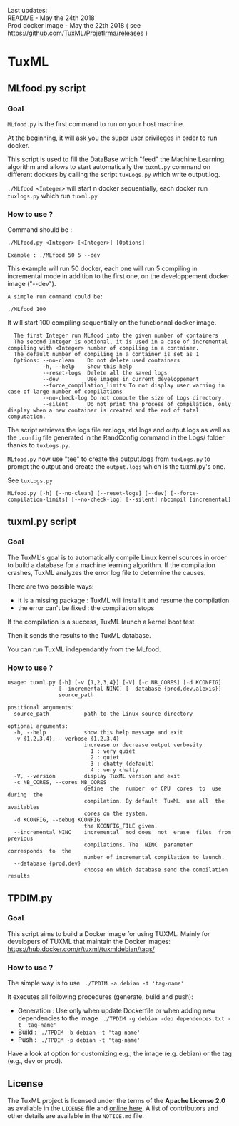 Last updates:<br>
README - May the 24th 2018<br>
Prod docker image - May the 22th 2018 ( see https://github.com/TuxML/ProjetIrma/releases )

# TuxML
## MLfood.py script
### Goal

`MLfood.py` is the first command to run on your host machine.

At the beginning, it will ask you the super user privileges in order to run docker.

This script is used to fill the DataBase which "feed" the Machine Learning algorithm and allows to start automatically the `tuxml.py` command on different dockers by calling the script `tuxLogs.py` which write output.log.

`./MLfood <Integer>` will start n docker sequentially, each docker run `tuxlogs.py` which run `tuxml.py`

### How to use ?

Command should be :

    ./MLfood.py <Integer> [<Integer>] [Options]

    Example : ./MLfood 50 5 --dev

This example will run 50 docker, each one will run 5 compiling in incremental mode in addition to the first one, on the developpement docker image ("--dev").

```
A simple run command could be:

./MLfood 100

```

It will start 100 compiling sequentially on the functionnal docker image.

```
  The first Integer run MLfood into the given number of containers
  The second Integer is optional, it is used in a case of incremental compiling with <Integer> number of compiling in a container.
  The default number of compiling in a container is set as 1
  Options: --no-clean    Do not delete used containers
           -h, --help    Show this help
           --reset-logs  Delete all the saved logs
           --dev         Use images in current developpement
           --force_compilation_limits To not display user warning in case of large number of compilations
           --no-check-log Do not compute the size of Logs directory.
           --silent      Do not print the process of compilation, only display when a new container is created and the end of total computation.
```

The script retrieves the logs file err.logs, std.logs and output.logs as well as the `.config` file generated in the RandConfig command in the Logs/ folder thanks to `tuxLogs.py`.

`MLfood.py` now use "tee" to create the output.logs from `tuxLogs.py` to prompt the output and create the `output.logs` which is the tuxml.py's one.

See `tuxLogs.py`

```
MLfood.py [-h] [--no-clean] [--reset-logs] [--dev] [--force-compilation-limits] [--no-check-log] [--silent] nbcompil [incremental]

```

## tuxml.py script
### Goal
The TuxML's goal is to automatically compile Linux kernel sources in order to build
a database for a machine learning algorithm. If the compilation crashes, TuxML analyzes the error log file to determine the causes.

There are two possible ways:  

* it is a missing  package : TuxML will install it and  resume the compilation
* the error can't be fixed : the compilation stops

If the compilation is a success, TuxML launch a kernel boot test.

Then it sends the results to the TuxML database.

You can run TuxML independantly from the MLfood.

### How to use ?
```
usage: tuxml.py [-h] [-v {1,2,3,4}] [-V] [-c NB_CORES] [-d KCONFIG]
                [--incremental NINC] [--database {prod,dev,alexis}]
                source_path

positional arguments:
  source_path           path to the Linux source directory

optional arguments:
  -h, --help            show this help message and exit
  -v {1,2,3,4}, --verbose {1,2,3,4}
                        increase or decrease output verbosity
                          1 : very quiet
                          2 : quiet
                          3 : chatty (default)
                          4 : very chatty
  -V, --version         display TuxML version and exit
  -c NB_CORES, --cores NB_CORES
                        define  the  number  of CPU  cores  to  use  during  the
                        compilation. By default  TuxML  use all  the  availables
                        cores on the system.
  -d KCONFIG, --debug KCONFIG
                        the KCONFIG_FILE given.
  --incremental NINC    incremental  mod does  not  erase  files  from  previous
                        compilations. The  NINC  parameter  corresponds  to  the
                        number of incremental compilation to launch.
  --database {prod,dev}
                        choose on which database send the compilation results
```

## TPDIM.py

### Goal
This script aims to build a Docker image for using TUXML.
Mainly for developers of TUXML that maintain the Docker images: https://hub.docker.com/r/tuxml/tuxmldebian/tags/  

### How to use ?

The simple way is to use
``` ./TPDIM -a debian -t 'tag-name'```

It executes all following procedures (generate, build and push):
 * Generation : Use only when update Dockerfile or when adding new dependencies to the image ``` ./TPDIM -g debian -dep dependences.txt -t 'tag-name'```
 * Build : ``` ./TPDIM -b debian -t 'tag-name'```
 * Push : ``` ./TPDIM -p debian -t 'tag-name'```

Have a look at option for customizing e.g., the image (e.g. debian) or the tag (e.g., dev or prod).

## License
The TuxML project is licensed under the terms of the **Apache License 2.0** as available in the `LICENSE` file and [online here](http://www.apache.org/licenses/LICENSE-2.0.txt). A list of contributors and other details are available in the `NOTICE.md` file.

